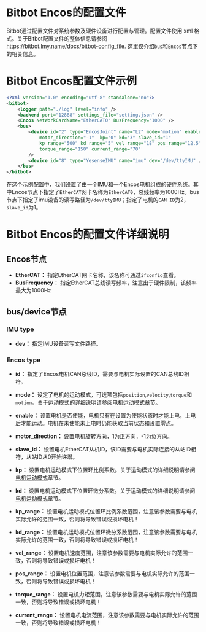 # Bitbot Encos的配置文件

Bitbot通过配置文件对系统参数及硬件设备进行配置与管理。配置文件使用 xml 格式。关于Bitbot配置文件的整体信息请参阅 <https://bitbot.lmy.name/docs/bitbot-config_file>.
这里仅介绍``bus``和``Encos``节点下的相关信息。

# Bitbot Encos配置文件示例

``` xml
<?xml version="1.0" encoding="utf-8" standalone="no"?>
<bitbot>
    <logger path="./log" level="info" />
    <backend port="12888" settings_file="setting.json" />
    <Encos NetWorkCardName="EtherCAT0" BusFrequency="1000" />
    <bus>
        <device id="2" type="EncosJoint" name="L2" mode="motion" enable="1"
            motor_direction="-1"  kp="0" kd="3" slave_id="1"
            kp_range="500" kd_range="5" vel_range="18" pos_range="12.5"
            torque_range="150" current_range="70"
        />
        <device id="8" type="YesenseIMU" name="imu" dev="/dev/ttyIMU" />
    </bus>
</bitbot>

```

在这个示例配置中，我们设置了由一个IMU和一个Encos电机组成的硬件系统。其中Encos节点下指定了``EtherCAT``网卡名称为``EtherCAT0``，总线频率为1000Hz。bus节点下指定了imu设备的读写路径为``/dev/ttyIMU``；指定了电机的``CAN ID``为2，``slave_id``为1。

# Bitbot Encos的配置文件详细说明

## Encos节点

* **EtherCAT：** 指定EtherCAT网卡名称，该名称可通过``ifconfig``查看。
* **BusFrequency：** 指定EtherCAT总线读写频率，注意出于硬件限制，该频率最大为1000Hz

## bus/device节点

### IMU type

* **dev：** 指定IMU设备读写文件路径。

### Encos type

* **id：** 指定了Encos电机CAN总线ID，需要与电机实际设置的CAN总线ID相符。

* **mode：** 设定了电机的运动模式，可选项包括``position``,``velocity``,``torque``和``motion``。关于运动模式的详细说明请参阅[电机运动模式](./BitbotEncosMotorMotion.md)章节。

* **enable：** 设置电机是否使能，电机只有在设置为使能状态时才能上电，上电后才能运动。电机在未使能未上电时仍能获取当前状态和设置零点。

* **motor_direction：** 设置电机旋转方向，1为正方向，-1为负方向。

* **slave_id：** 设置电机EtherCAT从机ID，该ID需要与电机实际连接的从站ID相符，从站ID从0开始递增。

* **kp：** 设置电机运动模式下位置环比例系数。关于运动模式的详细说明请参阅[电机运动模式](./BitbotEncosMotorMotion.md)章节。

* **kd：** 设置电机运动模式下位置环微分系数。关于运动模式的详细说明请参阅[电机运动模式](./BitbotEncosMotorMotion.md)章节。

* **kp_range：** 设置电机运动模式位置环比例系数范围，注意该参数需要与电机实际允许的范围一致，否则将导致错误或损坏电机！

* **kd_range：** 设置电机运动模式位置环微分系数范围，注意该参数需要与电机实际允许的范围一致，否则将导致错误或损坏电机！

* **vel_range：** 设置电机速度范围，注意该参数需要与电机实际允许的范围一致，否则将导致错误或损坏电机！

* **pos_range：** 设置电机位置范围，注意该参数需要与电机实际允许的范围一致，否则将导致错误或损坏电机！

* **torque_range：** 设置电机力矩范围，注意该参数需要与电机实际允许的范围一致，否则将导致错误或损坏电机！

* **current_range：** 设置电机电流范围，注意该参数需要与电机实际允许的范围一致，否则将导致错误或损坏电机！
